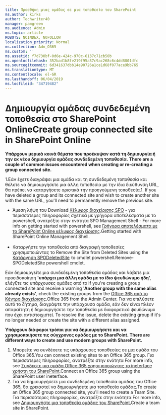 ```yaml
---
title: Προσθήκη μιας ομάδας σε μια τοποθεσία του SharePoint
ms.author: kirks
author: Techwriter40
manager: pamgreen
ms.audience: Admin
ms.topic: article
ROBOTS: NOINDEX, NOFOLLOW
localization_priority: Normal
ms.collection: Adm_O365
ms.custom: ''
ms.assetid: f7d730bf-0d6e-424c-970c-6137c71cb50b
ms.openlocfilehash: 352bad1b8fe219f95a37c9ac268c6c4dd8801dfc
ms.sourcegitcommit: 6d341637dbb14e90726a1ce1d68f077ace9bb765
ms.translationtype: MT
ms.contentlocale: el-GR
ms.lasthandoff: 06/04/2019
ms.locfileid: "34719482"
---
```

# <a name="create-group-connected-site-in-sharepoint-online"></a><span data-ttu-id="70e91-102">Δημιουργία ομάδας συνδεδεμένη τοποθεσία στο SharePoint Online</span><span class="sxs-lookup"><span data-stu-id="70e91-102">Create group connected site in SharePoint Online</span></span>

<p><span data-ttu-id="70e91-103"><strong>Υπάρχουν μερικά κοινά θέματα που προέκυψαν κατά τη δημιουργία ή την εκ νέου δημιουργία ομάδας συνδεδεμένη τοποθεσία.&nbsp;</strong></span><span class="sxs-lookup"><span data-stu-id="70e91-103"><strong>There are a couple of common issues encountered when creating or re-creating a group connected site.&nbsp;</strong></span></span></p>  <p><span data-ttu-id="70e91-104">1.Εάν έχετε διαγράψει μια ομάδα και τη συνδεδεμένη τοποθεσία και θέλετε να δημιουργήσετε μια άλλη τοποθεσία με την ίδια διεύθυνση URL, θα πρέπει να καταργήσετε οριστικά την προηγούμενη τοποθεσία.</span><span class="sxs-lookup"><span data-stu-id="70e91-104">1. If you have deleted a group and its connected site and wish to create another site with the same URL, you'll need to permanently remove the previous site.</span></span></p>  <ul>  <li><span data-ttu-id="70e91-105">Άμεση λήψη του <a title="κέλυφος διαχείρισης SPO</span><span class="sxs-lookup"><span data-stu-id="70e91-105">Download <a title="SPO Management Shell</span></span>" href="https://support.office.com/en-ie/article/introduction-to-the-sharepoint-online-management-shell-c16941c3-19b4-4710-8056-34c034493429"><span data-ttu-id="70e91-106">Κέλυφος διαχείρισης SPO</a> - για περισσότερες πληροφορίες σχετικά με γρήγορα αποτελέσματα με το powershell, ανατρέξτε στην ενότητα <a title="γρήγορα αποτελέσματα με την ηλεκτρονική κέλυφος διαχείρισης του SharePoint</span><span class="sxs-lookup"><span data-stu-id="70e91-106">SPO Management Shell</a> - For more info on getting started with powershell, see <a title="Getting started with SharePoint Online Management Shell</span></span>" href="https://docs.microsoft.com/en-us/powershell/module/sharepoint-online/remove-sposite?view=sharepoint-ps"><span data-ttu-id="70e91-107">Γρήγορα αποτελέσματα με το SharePoint Online κέλυφος διαχείρισης</a>.</span><span class="sxs-lookup"><span data-stu-id="70e91-107">Getting started with SharePoint Online Management Shell</a>.</span></span> <br /><br /></li>  <li><span data-ttu-id="70e91-108">Καταργήστε την τοποθεσία από διαγραφή τοποθεσίες χρησιμοποιώντας το <a title="SPODeletedSite κατάργηση</span><span class="sxs-lookup"><span data-stu-id="70e91-108">Remove the Site from Deleted Sites using the <a title="Remove-SPODeletedSite</span></span>" href="https://docs.microsoft.com/en-us/powershell/module/sharepoint-online/remove-sposite?view=sharepoint-ps"><span data-ttu-id="70e91-109">Κατάργηση SPODeletedSite</a> το cmdlet powershell.</span><span class="sxs-lookup"><span data-stu-id="70e91-109">Remove-SPODeletedSite</a> powershell cmdlet.</span></span></li>  </ul>  <p><span data-ttu-id="70e91-110">Εάν δημιουργείτε μια συνδεδεμένη τοποθεσία ομάδας και λάβετε μια προειδοποίηση <strong>'υπάρχει μια άλλη ομάδα με το ίδιο ψευδώνυμο ήδη'</strong>, ελέγξτε τις υπάρχουσες ομάδες από το <a title="Office 365 από το Κέντρο διαχείρισης</span><span class="sxs-lookup"><span data-stu-id="70e91-110">If you're creating a group connected site and receive a warning <strong>'Another group with the same alias already exists'</strong>, check the existing groups from the <a title="Office 365 from the Admin Center</span></span>" href="https://admin.microsoft.com/Adminportal/Home?source=applauncher#/groups"><span data-ttu-id="70e91-111">Office 365 από το Κέντρο διαχείρισης</a>.</span><span class="sxs-lookup"><span data-stu-id="70e91-111">Office 365 from the Admin Center</a>.</span></span> <span data-ttu-id="70e91-112">Για να επιλύσετε αυτό το ζήτημα, διαγράψτε την υπάρχουσα ομάδα, εάν δεν είναι πλέον απαραίτητη ή δημιουργήσετε την τοποθεσία με διαφορετικό ψευδώνυμο που έχει αντιστοιχιστεί.&nbsp;</span><span class="sxs-lookup"><span data-stu-id="70e91-112">To resolve the issue, delete the existing group if it's no longer needed or create the site with a different alias assigned.&nbsp;</span></span></p>  <p><span data-ttu-id="70e91-113"><strong>Υπάρχουν διάφοροι τρόποι για να δημιουργήσετε και να χρησιμοποιήσετε τις σύγχρονες ομάδες με το SharePoint.&nbsp;</strong></span><span class="sxs-lookup"><span data-stu-id="70e91-113"><strong>There are different ways to create and use modern groups with SharePoint.&nbsp;</strong></span></span></p>  <ol>  <li><span data-ttu-id="70e91-114">Μπορείτε να συνδέσετε τις υπάρχουσες τοποθεσίες σε μια ομάδα του Office 365.</span><span class="sxs-lookup"><span data-stu-id="70e91-114">You can connect existing sites to an Office 365 group.</span></span> <span data-ttu-id="70e91-115">Για περισσότερες πληροφορίες, ανατρέξτε στην ενότητα <a title="σύνδεση μια ομάδα Office 365 χρησιμοποιώντας το ineterface χρήστη του SharePoint</span><span class="sxs-lookup"><span data-stu-id="70e91-115">For more info, see <a title="Connect an Office 365 group using the SharePoint user ineterface</span></span>" href="https://docs.microsoft.com/en-us/sharepoint/dev/transform/modernize-connect-to-office365-group#connect-an-office-365-group-using-the-sharepoint-user-interface"><span data-ttu-id="70e91-116">Συνδέστε μια ομάδα Office 365 χρησιμοποιώντας το ineterface χρήστη του SharePoint</a>.</span><span class="sxs-lookup"><span data-stu-id="70e91-116">Connect an Office 365 group using the SharePoint user ineterface</a>.</span></span></li>  <li><span data-ttu-id="70e91-117">Για να δημιουργήσετε μια συνδεδεμένη τοποθεσία ομάδας του Office 365, θα χρειαστεί να δημιουργήσετε μια τοποθεσία ομάδας.</span><span class="sxs-lookup"><span data-stu-id="70e91-117">To create an Office 365 group connected site, you'll need to create a Team Site.</span></span> <span data-ttu-id="70e91-118">Για περισσότερες πληροφορίες, ανατρέξτε στην ενότητα <a title="Δημιουργήστε μια τοποθεσία ομάδας στο SharePoint</span><span class="sxs-lookup"><span data-stu-id="70e91-118">For more info, see <a title="Create a team site in SharePoint</span></span>" href="https://support.office.com/en-us/article/create-a-team-site-in-sharepoint-ef10c1e7-15f3-42a3-98aa-b5972711777d"><span data-ttu-id="70e91-119">Δημιουργήστε μια τοποθεσία ομάδας του SharePoint.</a></span><span class="sxs-lookup"><span data-stu-id="70e91-119">Create a team site in SharePoint.</a></span></span></li>  </ol>

